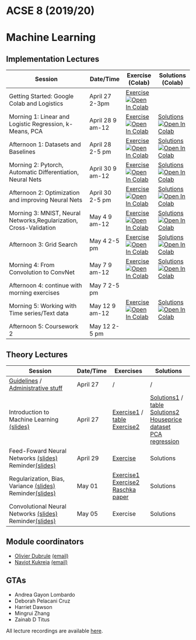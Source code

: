 # ACSE 8 (2019/20)
# Machine Learning

## Implementation Lectures

| Session   |   Date/Time | Exercise (Colab) | Solutions (Colab)     |
|-----------|-------------------|-----------------------|----------------------------|
| Getting Started: Google Colab and Logistics | April 27 2-3pm  | [Exercise](Implementation/practical_0/Getting_Started.ipynb) [![Open In Colab](https://colab.research.google.com/assets/colab-badge.svg)](http://colab.research.google.com/github/acse-2019/ACSE-8/blob/master/Implementation/practical_0/Getting_Started.ipynb)   | |
| Morning 1: Linear and Logistic Regression, k-Means, PCA | April 28 9 am-12  |  [Exercise](practical_1/morning/Lecture1-Regression_PCA_KMeans.ipynb) [![Open In Colab](https://colab.research.google.com/assets/colab-badge.svg)](http://colab.research.google.com/github/acse-2019/ACSE-8/blob/master/Implementation/practical_1/morning/Lecture1-Regression_PCA_KMeans.ipynb)   |     [Solutions](Implementation/practical_1/morning/Lecture1_Regression_PCA_KMeans_Solutions.ipynb) [![Open In Colab](https://colab.research.google.com/assets/colab-badge.svg)](http://colab.research.google.com/github/acse-2019/ACSE-8/blob/master/Implementation/practical_1/morning/Lecture1_Regression_PCA_KMeans_Solutions.ipynb)      |
| Afternoon 1: Datasets and Baselines | April 28 2-5 pm  |  [Exercise](https://github.com/msc-acse/ACSE-8-2018-19/blob/master/practical_1/afternoon/Afternoon-1-Datasets-Baselines-k-Means-PCA-Exercise.ipynb) [![Open In Colab](https://colab.research.google.com/assets/colab-badge.svg)](https://colab.research.google.com/github/acse-2019/ACSE-8/blob/master/Implementation/practical_1/afternoon/Afternoon-1-Datasets-Baselines-k-Means-PCA-Exercise.ipynb)   |      [Solutions](https://github.com/acse-2019/ACSE-8/blob/master/Implementation/practical_1/afternoon/Afternoon-1-Datasets-Baselines-k-Means-PCA-Solutions.ipynb) [![Open In Colab](https://colab.research.google.com/assets/colab-badge.svg)](https://colab.research.google.com/github/acse-2019/ACSE-8/blob/master/Implementation/practical_1/afternoon/Afternoon-1-Datasets-Baselines-k-Means-PCA-Solutions.ipynb)     |
| Morning 2: Pytorch, Automatic Differentiation, Neural Nets | April 30 9 am-12  |  [Exercise](Implementation/practical_2/morning/Morning-Session-2-Pytorch-Autograd-Optimization-Neural-Networks-Exercise.ipynb) [![Open In Colab](https://colab.research.google.com/assets/colab-badge.svg)](http://colab.research.google.com/github/acse-2019/ACSE-8/blob/master/Implementation/practical_2/morning/Morning-Session-2-Pytorch-Autograd-Optimization-Neural-Networks-Exercise.ipynb)   |     [Solutions](https://github.com/acse-2019/ACSE-8/blob/master/Implementation/practical_2/morning/Morning-Session-2-Pytorch-Autograd-Optimization-Neural-Networks-Solutions.ipynb)  [![Open In Colab](https://colab.research.google.com/assets/colab-badge.svg)](https://colab.research.google.com/github/acse-2019/ACSE-8/blob/master/Implementation/practical_2/morning/Morning-Session-2-Pytorch-Autograd-Optimization-Neural-Networks-Solutions.ipynb)      |
| Afternoon 2: Optimization and improving Neural Nets | April 30 2-5 pm  |  [Exercise](https://github.com/acse-2019/ACSE-8/blob/master/Implementation/practical_2/afternoon/Afternoon-Session-2-Diving-into-Optimization-and-Neural-Nets-Exercise.ipynb) [![Open In Colab](https://colab.research.google.com/assets/colab-badge.svg)](https://colab.research.google.com/github/acse-2019/ACSE-8/blob/master/Implementation/practical_2/afternoon/Afternoon-Session-2-Diving-into-Optimization-and-Neural-Nets-Exercise.ipynb)   |     [Solutions](https://github.com/acse-2019/ACSE-8/master/Implementation/practical_2/afternoon/Afternoon-Session-2-Diving-into-Optimization-and-Neural-Nets-Solutions.ipynb)  [![Open In Colab](https://colab.research.google.com/assets/colab-badge.svg)](https://colab.research.google.com/github/acse-2019/ACSE-8/blob/master/Implementation/practical_2/afternoon/Afternoon-Session-2-Diving-into-Optimization-and-Neural-Nets-Solutions.ipynb)      |
| Morning 3: MNIST, Neural Networks,Regularization, Cross-Validation | May 4 9 am-12  |  [Exercise](Implementation/practical_3/morning/Morning_Session_3_MNIST_Neural_Networks_Regularization_Cross_Validation_Exercise.ipynb) [![Open In Colab](https://colab.research.google.com/assets/colab-badge.svg)](http://colab.research.google.com/github/acse-2019/ACSE-8/blob/master/Implementation/practical_3/morning/Morning_Session_3_MNIST_Neural_Networks_Regularization_Cross_Validation_Exercise.ipynb)   |     [Solutions](https://github.com/acse-2019/ACSE-8/blob/master/Implementation/practical_3/morning/Morning_Session_3_MNIST_Neural_Networks_Regularization_Cross_Validation_Solutions.ipynb)  [![Open In Colab](https://colab.research.google.com/assets/colab-badge.svg)](https://colab.research.google.com/github/acse-2019/ACSE-8/blob/master/Implementation/practical_3/morning/Morning_Session_3_MNIST_Neural_Networks_Regularization_Cross_Validation_Solutions.ipynb)      |
| Afternoon 3: Grid Search | May 4 2-5 pm  |  [Exercise](https://github.com/acse-2019/ACSE-8/blob/master/Implementation/practical_3/afternoon/Afternoon_3_GridSearch.ipynb) [![Open In Colab](https://colab.research.google.com/assets/colab-badge.svg)](https://colab.research.google.com/github/acse-2019/ACSE-8/blob/master/Implementation/practical_3/afternoon/Afternoon_3_GridSearch.ipynb)   |     [Solutions](https://github.com/acse-2019/ACSE-8/master/Implementation/practical_3/afternoon/Afternoon_3_GridSearch_Solutions.ipynb)  [![Open In Colab](https://colab.research.google.com/assets/colab-badge.svg)](https://colab.research.google.com/github/acse-2019/ACSE-8/blob/master/Implementation/practical_3/afternoon/Afternoon_3_GridSearch_Solutions.ipynb)      |
| Morning 4: From Convolution to ConvNet | May 7 9 am-12  |  [Exercise](Implementation/practical_4/morning/Morning_Session_4_FromConvolutions_To_ConvNets_Exercise.ipynb) [![Open In Colab](https://colab.research.google.com/assets/colab-badge.svg)](http://colab.research.google.com/github/acse-2019/ACSE-8/blob/master/Implementation/practical_4/morning/Morning_Session_4_FromConvolutions_To_ConvNets_Exercise.ipynb)   |     [Solutions](https://github.com/acse-2019/ACSE-8/blob/master/Implementation/practical_4/morning/Morning_Session_4_FromConvolutions_To_ConvNets_Solutions.ipynb)  [![Open In Colab](https://colab.research.google.com/assets/colab-badge.svg)](https://colab.research.google.com/github/acse-2019/ACSE-8/blob/master/Implementation/practical_4/morning/Morning_Session_4_FromConvolutions_To_ConvNets_Solutions.ipynb)      |
| Afternoon 4: continue with morning exercises | May 7 2-5 pm  |    |        |
| Morning 5: Working with Time series/Text data | May 12 9 am-12  |  [Exercise](Implementation/practical_5/morning/Lecture5-Exercises.ipynb.ipynb) [![Open In Colab](https://colab.research.google.com/assets/colab-badge.svg)](http://colab.research.google.com/github/acse-2019/ACSE-8/blob/master/Implementation/practical_5/morning/Lecture5-Exercises.ipynb)   |     [Solutions](https://github.com/acse-2019/ACSE-8/blob/master/Implementation/practical_5/morning/Lecture5-Solutions.ipynb)  [![Open In Colab](https://colab.research.google.com/assets/colab-badge.svg)](https://colab.research.google.com/github/acse-2019/ACSE-8/blob/master/Implementation/practical_5/morning/Lecture5-Solutions.ipynb)      |
| Afternoon 5: Coursework 2 | May 12 2-5 pm  |    |        |


## Theory Lectures
| Session   |   Date/Time | Exercises |   Solutions   |
|-----------|-------------------|-----------------------|----------------------------|
| [Guidelines](lectures/Module%20Guidelines/ACSE-8%20Machine%20Learning%20Guidelines.pdf) / [Administrative stuff](https://github.com/acse-2019/ACSE-8/blob/master/lectures/April%2027th%20Documents/Module8Presentation.pdf) | April 27  |  /   | / |
| Introduction to Machine Learning [(slides)](lectures/April%2027th%20Documents/April27slides.pdf) | April 27   |  [Exercise1](https://github.com/acse-2019/ACSE-8/blob/master/lectures/April%2027th%20Documents/Exercise%201/Exercise1Text.pdf) / [table](https://github.com/acse-2019/ACSE-8/blob/master/lectures/April%2027th%20Documents/Exercise%201/Table%20for%20presenting%20results%20without%20the%20solution.xlsx) <br> [Exercise2](https://github.com/acse-2019/ACSE-8/blob/master/lectures/April%2027th%20Documents/Exercise%202/Exercise2Text.pdf)  |     [Solutions1](https://github.com/acse-2019/ACSE-8/blob/master/lectures/April%2027th%20Documents/Exercise%201/Exercise1ModelAnswer.pdf) / [table](https://github.com/acse-2019/ACSE-8/blob/master/lectures/April%2027th%20Documents/Exercise%201/Table%20for%20presenting%20results%20with%20the%20solution.xlsx) <br> [Solutions2](https://github.com/acse-2019/ACSE-8/blob/master/lectures/April%2027th%20Documents/Exercise%202/Exercise2ModelAnswer.pdf)<br> [Houseprice dataset](https://github.com/acse-2019/ACSE-8/blob/master/lectures/April%2027th%20Documents/Exercise%202/Houseprices.csv)<br> [PCA regression](https://github.com/acse-2019/ACSE-8/blob/master/lectures/April%2027th%20Documents/Exercise%202/PCA%20Regression.py)    |
| Feed-Foward Neural Networks [(slides)](https://github.com/acse-2019/ACSE-8/blob/master/lectures/April%2029th%20Documents/April29slides.pdf)<br>Reminder[(slides)](https://github.com/acse-2019/ACSE-8/blob/master/lectures/April%2029th%20Documents/ReminderPrevious.pdf) | April 29  |  [Exercise](https://github.com/acse-2019/ACSE-8/blob/master/lectures/April%2029th%20Documents/Exercise/Text%20Exercise.pdf)    |      Solutions      |
| Regularization, Bias, Variance [(slides)](https://github.com/acse-2019/ACSE-8/blob/master/lectures/May%201st%20Documents/May1slides.pdf)<br>Reminder[(slides)](https://github.com/acse-2019/ACSE-8/blob/master/lectures/May%201st%20Documents/ReminderPrevious.pdf) | May 01  |  [Exercise1](https://github.com/acse-2019/ACSE-8/blob/master/lectures/May%201st%20Documents/Exercise%201/Text%20Exercise%201.pdf)<br>[Exercise2](https://github.com/acse-2019/ACSE-8/blob/master/lectures/May%201st%20Documents/Exercise%202/Text%20Exercise%202.pdf)<br> [Raschka paper](https://github.com/acse-2019/ACSE-8/blob/master/lectures/May%201st%20Documents/Exercise%202/Raschkapaper.pdf)   |      Solutions      |
| Convolutional Neural Networks [(slides)](https://github.com/acse-2019/ACSE-8/blob/master/lectures/May%205th%20Documents/May5slides.pdf)<br>Reminder[(slides)](https://github.com/acse-2019/ACSE-8/blob/master/lectures/May%205th%20Documents/ReminderPrevious.pdf) | May 05  |  Exercise   |      Solutions      |






## Module coordinators

- [Olivier Dubrule](http://www.imperial.ac.uk/people/o.dubrule) [(email)](mailto:o.dubrule@imperial.ac.uk)
- [Navjot Kukreja](https://www.imperial.ac.uk/people/n.kukreja) [(email)](mailto:n.kukreja@imperial.ac.uk)

## GTAs
- Andrea Gayon Lombardo
- Deborah Pelacani Cruz
- Harriet Dawson
- Mingrui Zhang
- Zainab D Titus



All lecture recordings are available [here](https://web.microsoftstream.com/group/5574ec55-325d-4274-91e5-6146a919a718).
